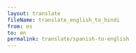 ```yaml
--- 
layout: translate 
fileName: translate_english_to_hindi 
from: es
to: en 
permalink: translate/spanish-to-english
---
```

